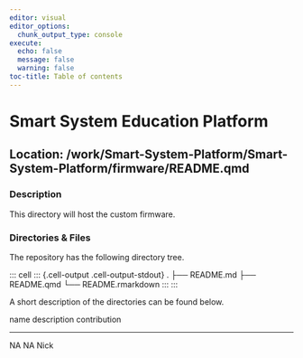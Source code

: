 ```yaml
---
editor: visual
editor_options:
  chunk_output_type: console
execute:
  echo: false
  message: false
  warning: false
toc-title: Table of contents
---
```


# Smart System Education Platform

## Location: /work/Smart-System-Platform/Smart-System-Platform/firmware/README.qmd

### Description

This directory will host the custom firmware.

### Directories & Files

The repository has the following directory tree.

::: cell
::: {.cell-output .cell-output-stdout}
    .
    ├── README.md
    ├── README.qmd
    └── README.rmarkdown
:::
:::

A short description of the directories can be found below.

  name   description   contribution
  ------ ------------- --------------
  NA     NA            Nick
